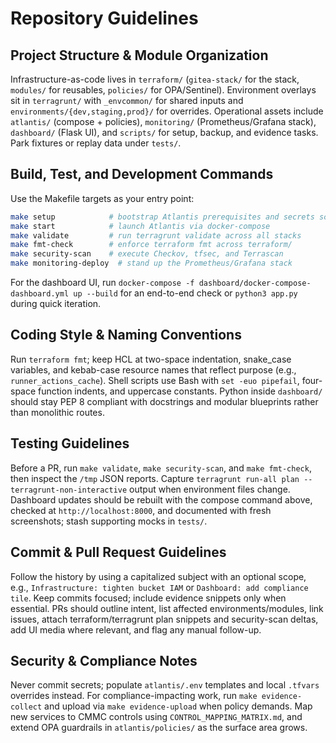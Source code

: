 # Repository Guidelines

## Project Structure & Module Organization
Infrastructure-as-code lives in `terraform/` (`gitea-stack/` for the stack, `modules/` for reusables, `policies/` for OPA/Sentinel). Environment overlays sit in `terragrunt/` with `_envcommon/` for shared inputs and `environments/{dev,staging,prod}/` for overrides. Operational assets include `atlantis/` (compose + policies), `monitoring/` (Prometheus/Grafana stack), `dashboard/` (Flask UI), and `scripts/` for setup, backup, and evidence tasks. Park fixtures or replay data under `tests/`.

## Build, Test, and Development Commands
Use the Makefile targets as your entry point:
```bash
make setup            # bootstrap Atlantis prerequisites and secrets scaffolding
make start            # launch Atlantis via docker-compose
make validate         # run terragrunt validate across all stacks
make fmt-check        # enforce terraform fmt across terraform/
make security-scan    # execute Checkov, tfsec, and Terrascan
make monitoring-deploy  # stand up the Prometheus/Grafana stack
```
For the dashboard UI, run `docker-compose -f dashboard/docker-compose-dashboard.yml up --build` for an end-to-end check or `python3 app.py` during quick iteration.

## Coding Style & Naming Conventions
Run `terraform fmt`; keep HCL at two-space indentation, snake_case variables, and kebab-case resource names that reflect purpose (e.g., `runner_actions_cache`). Shell scripts use Bash with `set -euo pipefail`, four-space function indents, and uppercase constants. Python inside `dashboard/` should stay PEP 8 compliant with docstrings and modular blueprints rather than monolithic routes.

## Testing Guidelines
Before a PR, run `make validate`, `make security-scan`, and `make fmt-check`, then inspect the `/tmp` JSON reports. Capture `terragrunt run-all plan --terragrunt-non-interactive` output when environment files change. Dashboard updates should be rebuilt with the compose command above, checked at `http://localhost:8000`, and documented with fresh screenshots; stash supporting mocks in `tests/`.

## Commit & Pull Request Guidelines
Follow the history by using a capitalized subject with an optional scope, e.g., `Infrastructure: tighten bucket IAM` or `Dashboard: add compliance tile`. Keep commits focused; include evidence snippets only when essential. PRs should outline intent, list affected environments/modules, link issues, attach terraform/terragrunt plan snippets and security-scan deltas, add UI media where relevant, and flag any manual follow-up.

## Security & Compliance Notes
Never commit secrets; populate `atlantis/.env` templates and local `.tfvars` overrides instead. For compliance-impacting work, run `make evidence-collect` and upload via `make evidence-upload` when policy demands. Map new services to CMMC controls using `CONTROL_MAPPING_MATRIX.md`, and extend OPA guardrails in `atlantis/policies/` as the surface area grows.
